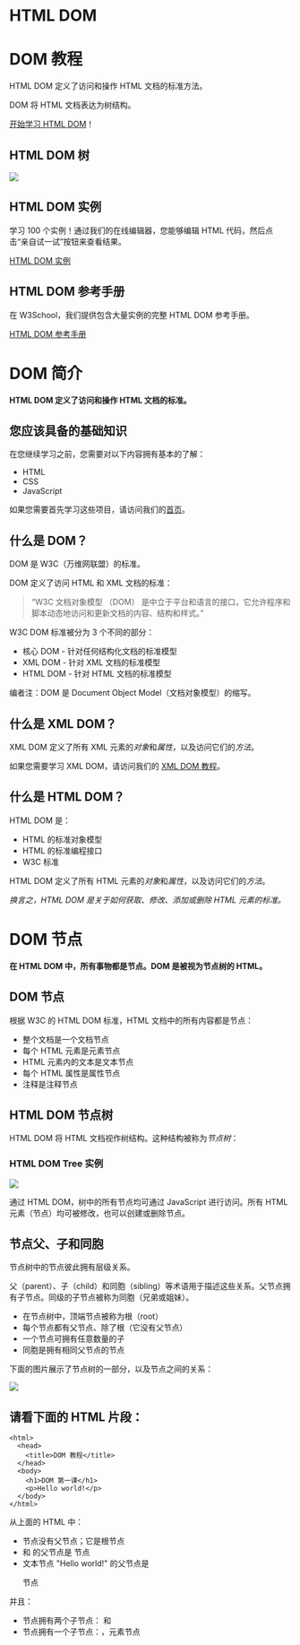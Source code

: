 
# HTML DOM

# DOM 教程

HTML DOM 定义了访问和操作 HTML 文档的标准方法。

DOM 将 HTML 文档表达为树结构。

[开始学习 HTML DOM](http://www.w3school.com.cn/htmldom/dom_intro.asp)！

## HTML DOM 树

![](http://www.w3school.com.cn/i/ct_htmltree.gif)

## HTML DOM 实例

学习 100 个实例！通过我们的在线编辑器，您能够编辑 HTML 代码，然后点击“亲自试一试”按钮来查看结果。

[HTML DOM 实例](http://www.w3school.com.cn/example/hdom_examples.asp)

## HTML DOM 参考手册

在 W3School，我们提供包含大量实例的完整 HTML DOM 参考手册。

[HTML DOM 参考手册](http://www.w3school.com.cn/jsref/index.asp)



# DOM 简介

**HTML DOM 定义了访问和操作 HTML 文档的标准。**

## 您应该具备的基础知识

在您继续学习之前，您需要对以下内容拥有基本的了解：

- HTML
- CSS
- JavaScript

如果您需要首先学习这些项目，请访问我们的[首页](http://www.w3school.com.cn/index.html)。

## 什么是 DOM？

DOM 是 W3C（万维网联盟）的标准。

DOM 定义了访问 HTML 和 XML 文档的标准：

> “W3C 文档对象模型 （DOM） 是中立于平台和语言的接口，它允许程序和脚本动态地访问和更新文档的内容、结构和样式。”

W3C DOM 标准被分为 3 个不同的部分：

- 核心 DOM - 针对任何结构化文档的标准模型
- XML DOM - 针对 XML 文档的标准模型
- HTML DOM - 针对 HTML 文档的标准模型

编者注：DOM 是 Document Object Model（文档对象模型）的缩写。

## 什么是 XML DOM？

XML DOM 定义了所有 XML 元素的*对象*和*属性*，以及访问它们的*方法*。

如果您需要学习 XML DOM，请访问我们的 [XML DOM 教程](http://www.w3school.com.cn/xmldom/index.asp)。

## 什么是 HTML DOM？

HTML DOM 是：

- HTML 的标准对象模型
- HTML 的标准编程接口
- W3C 标准

HTML DOM 定义了所有 HTML 元素的*对象*和*属性*，以及访问它们的*方法*。

*换言之，HTML DOM 是关于如何获取、修改、添加或删除 HTML 元素的标准。*



# DOM 节点

**在 HTML DOM 中，所有事物都是节点。DOM 是被视为节点树的 HTML。**

## DOM 节点

根据 W3C 的 HTML DOM 标准，HTML 文档中的所有内容都是节点：

- 整个文档是一个文档节点
- 每个 HTML 元素是元素节点
- HTML 元素内的文本是文本节点
- 每个 HTML 属性是属性节点
- 注释是注释节点

## HTML DOM 节点树

HTML DOM 将 HTML 文档视作树结构。这种结构被称为*节点树*：

### HTML DOM Tree 实例

![](http://www.w3school.com.cn/i/ct_htmltree.gif)

通过 HTML DOM，树中的所有节点均可通过 JavaScript 进行访问。所有 HTML 元素（节点）均可被修改，也可以创建或删除节点。

## 节点父、子和同胞

节点树中的节点彼此拥有层级关系。

父（parent）、子（child）和同胞（sibling）等术语用于描述这些关系。父节点拥有子节点。同级的子节点被称为同胞（兄弟或姐妹）。

- 在节点树中，顶端节点被称为根（root）
- 每个节点都有父节点、除了根（它没有父节点）
- 一个节点可拥有任意数量的子
- 同胞是拥有相同父节点的节点

下面的图片展示了节点树的一部分，以及节点之间的关系：

![](http://www.w3school.com.cn/i/dom_navigate.gif)

## 请看下面的 HTML 片段：

```
<html>
  <head>
    <title>DOM 教程</title>
  </head>
  <body>
    <h1>DOM 第一课</h1>
    <p>Hello world!</p>
  </body>
</html>
```

从上面的 HTML 中：

- <html> 节点没有父节点；它是根节点
- <head> 和 <body> 的父节点是 <html> 节点
- 文本节点 "Hello world!" 的父节点是 <p> 节点

并且：

- <html> 节点拥有两个子节点：<head> 和 <body>
- <head> 节点拥有一个子节点：<title> 节点
- <title> 节点也拥有一个子节点：文本节点 "DOM 教程"
- <h1> 和 <p> 节点是同胞节点，同时也是 <body> 的子节点

并且：

- <head> 元素是 <html> 元素的首个子节点
- <body> 元素是 <html> 元素的最后一个子节点
- <h1> 元素是 <body> 元素的首个子节点
- <p> 元素是 <body> 元素的最后一个子节点

## 警告！

DOM 处理中的常见错误是希望元素节点包含文本。

在本例中：*<title>DOM 教程</title>*，元素节点 <title>，包含值为 "DOM 教程" 的*文本节点*。

可通过节点的 *innerHTML* 属性来访问文本节点的值。

您将在稍后的章节中学习更多有关 innerHTML 属性的知识。

# DOM 方法

方法是我们可以在节点（HTML 元素）上执行的动作。

## 编程接口

可通过 JavaScript （以及其他编程语言）对 HTML DOM 进行访问。

所有 HTML 元素被定义为对象，而编程接口则是对象方法和对象属性。

方法是您能够执行的动作（比如添加或修改元素）。

属性是您能够获取或设置的值（比如节点的名称或内容）。

## getElementById() 方法

getElementById() 方法返回带有指定 ID 的元素：

**例子**

```
<p id="intro">Hello World!</p>
<p>本例演示 <b>getElementById</b> 方法！</p>

<script>
    x=document.getElementById("intro");
    document.write("来自 intro 段落的文本：" + x.innerHTML);
</script>
```

[亲自试一试](http://www.w3school.com.cn/tiy/t.asp?f=dom_getelementbyid)

## HTML DOM 对象 - 方法和属性

**一些常用的 HTML DOM 方法：**

- getElementById(id) - 获取带有指定 id 的节点（元素）
- appendChild(node) - 插入新的子节点（元素）
- removeChild(node) - 删除子节点（元素）

**一些常用的 HTML DOM 属性：**

- innerHTML - 节点（元素）的文本值
- parentNode - 节点（元素）的父节点
- childNodes - 节点（元素）的子节点
- attributes - 节点（元素）的属性节点

您将在本教程的下一章中学到更多有关属性的知识。

## 现实生活中的对象

某个人是一个对象。

人的方法可能是 eat(), sleep(), work(), play() 等等。

所有人都有这些方法，但会在不同时间执行它们。

一个人的属性包括姓名、身高、体重、年龄、性别等等。

所有人都有这些属性，但它们的值因人而异。

## 一些 DOM 对象方法

这里提供一些您将在本教程中学到的常用方法：

| 方法                     | 描述                                                         |
| ------------------------ | ------------------------------------------------------------ |
| getElementById()         | 返回带有指定 ID 的元素。                                     |
| getElementsByTagName()   | 返回包含带有指定标签名称的所有元素的节点列表（集合/节点数组）。 |
| getElementsByClassName() | 返回包含带有指定类名的所有元素的节点列表。                   |
| appendChild()            | 把新的子节点添加到指定节点。                                 |
| removeChild()            | 删除子节点。                                                 |
| replaceChild()           | 替换子节点。                                                 |
| insertBefore()           | 在指定的子节点前面插入新的子节点。                           |
| createAttribute()        | 创建属性节点。                                               |
| createElement()          | 创建元素节点。                                               |
| createTextNode()         | 创建文本节点。                                               |
| getAttribute()           | 返回指定的属性值。                                           |
| setAttribute()           | 把指定属性设置或修改为指定的值。                             |

# DOM 属性

属性是节点（HTML 元素）的值，您能够获取或设置。

## 编程接口

可通过 JavaScript （以及其他编程语言）对 HTML DOM 进行访问。

所有 HTML 元素被定义为对象，而编程接口则是对象方法和对象属性。

方法是您能够执行的动作（比如添加或修改元素）。

属性是您能够获取或设置的值（比如节点的名称或内容）。

## innerHTML 属性

获取元素内容的最简单方法是使用 innerHTML 属性。

innerHTML 属性对于获取或替换 HTML 元素的内容很有用。

**实例**

下面的代码获取 id="intro" 的 <p> 元素的 innerHTML：

**实例**

```
<p id="intro">Hello World!</p>
<script>
    var txt=document.getElementById("intro").innerHTML;
    document.write(txt);
</script>
```

[亲自试一试](http://www.w3school.com.cn/tiy/t.asp?f=dom_innerhtml)

在上面的例子中，getElementById 是一个方法，而 innerHTML 是属性。

innerHTML 属性可用于获取或改变任意 HTML 元素，包括 <html> 和 <body>。

## nodeName 属性

nodeName 属性规定节点的名称。

- nodeName 是只读的
- 元素节点的 nodeName 与标签名相同
- 属性节点的 nodeName 与属性名相同
- 文本节点的 nodeName 始终是 #text
- 文档节点的 nodeName 始终是 #document

注释：nodeName 始终包含 HTML 元素的大写字母标签名。

## nodeValue 属性

nodeValue 属性规定节点的值。

- 元素节点的 nodeValue 是 undefined 或 null
- 文本节点的 nodeValue 是文本本身
- 属性节点的 nodeValue 是属性值

## 获取元素的值

下面的例子会取回 <p id="intro"> 标签的文本节点值：

**实例**

```
<p id="intro">Hello World!</p>
<script type="text/javascript">
    x=document.getElementById("intro");
    document.write(x.firstChild.nodeValue);
</script>
```

[亲自试一试](http://www.w3school.com.cn/tiy/t.asp?f=dom_firstchild_nodevalue)

## nodeType 属性

nodeType 属性返回节点的类型。nodeType 是只读的。

比较重要的节点类型有：

| 元素类型 | NodeType |
| -------- | -------- |
| 元素     | 1        |
| 属性     | 2        |
| 文本     | 3        |
| 注释     | 8        |
| 文档     | 9        |



# DOM 访问

访问 HTML DOM - 查找 HTML 元素。

## 访问 HTML 元素（节点）

访问 HTML 元素等同于访问节点

您能够以不同的方式来访问 HTML 元素：

- 通过使用 getElementById() 方法
- 通过使用 getElementsByTagName() 方法
- 通过使用 getElementsByClassName() 方法

## getElementById() 方法

getElementById() 方法返回带有指定 ID 的元素：

**语法**

```
node.getElementById("id");
```

下面的例子获取 id="intro" 的元素：

**实例**

```
<p id="intro">Hello World!</p>
<p>本例演示 <b>getElementById</b> 方法！</p>

<script>
    x = document.getElementById("intro");
    document.write("<p>来自 intro 段落的文本：" + x.innerHTML + "</p>");
</script>
```

[亲自试一试](http://www.w3school.com.cn/tiy/t.asp?f=dom_getelementbyid)

## getElementsByTagName() 方法

getElementsByTagName() 返回带有指定标签名的所有元素。

**语法**

```
node.getElementsByTagName("tagname");
```

下面的例子返回包含文档中所有 <p> 元素的列表：

**实例 1**

```
<p>Hello World!</p>
<p>DOM 很有用！</p>
<p>本例演示 <b>getElementsByTagName</b> 方法。</p>

<script>
    x = document.getElementsByTagName("p");
    document.write("第1段的文本: " + x[0].innerHTML);
    document.write("第2段的文本: " + x[1].innerHTML);
</script>
```

[亲自试一试](http://www.w3school.com.cn/tiy/t.asp?f=dom_getelementsbytagname)

下面的例子返回包含文档中所有 <p> 元素的列表，并且这些 <p> 元素应该是 id="main" 的元素的后代（子、孙等等）：

**实例 2**

```
<p>Hello World!</p>

<div id="main">
    <p>DOM 很有用！</p>
    <p>本例演示 <b>getElementsByTagName</b> 方法。</p>
</div>

<script>
    x = document.getElementById("main").getElementsByTagName("p");
    document.write("div 中的第一段的文本: " + x[0].innerHTML);
    document.write("div 中的第2段的文本: " + x[1].innerHTML);
</script>
```

[亲自试一试](http://www.w3school.com.cn/tiy/t.asp?f=dom_getelementsbytagname2)

## getElementsByClassName() 方法

如果您希望查找带有相同类名的所有 HTML 元素，请使用这个方法：

```
document.getElementsByClassName("intro");
```

上面的例子返回包含 class="intro" 的所有元素的一个列表：

注释：getElementsByClassName() 在 Internet Explorer 5,6,7,8 中无效。

## querySelector() 方法

返回文档中匹配指定 CSS 选择器的一个元素。 

**注意：** querySelector() 方法仅仅返回匹配指定选择器的第一个元素。如果你需要返回所有的元素，请使用 querySelectorAll() 方法替代。

更多 CSS 选择器，请访问我们的 [CSS 选择器教程](http://www.runoob.com/css/css-selectors.html) 和我们的 [CSS 选择器参考手册](http://www.runoob.com/cssref/css-selectors.html)。

------

**浏览器支持**

表格中的数字表示支持该方法的第一个浏览器的版本号。

| 方法            |      |      |      |      |      |
| --------------- | ---- | ---- | ---- | ---- | ---- |
| querySelector() | 4.0  | 8.0  | 3.5  | 3.1  | 10.0 |

# DOM - 修改HTML内容

修改 HTML = 改变元素、属性、样式和事件。

## 修改 HTML 元素

修改 HTML DOM 意味着许多不同的方面：

- 改变 HTML 内容
- 改变 CSS 样式
- 改变 HTML 属性
- 创建新的 HTML 元素
- 删除已有的 HTML 元素
- 改变事件（处理程序）

在接下来的章节，我们会深入学习修改 HTML DOM 的常用方法。

## 创建 HTML 内容

改变元素内容的最简答的方法是使用 innerHTML 属性。

下面的例子改变一个 <p> 元素的 HTML 内容：

**实例**

```
<p id="p1">Hello World!</p>
<script>
    document.getElementById("p1").innerHTML = "New text!";
</script> 
<p>上面的段落被一段脚本改变了。</p>
```

[亲自试一试](http://www.w3school.com.cn/tiy/t.asp?f=dom_changetext)

提示：我们将在下面的章节为您解释例子中的细节。

## 改变 HTML 样式

通过 HTML DOM，您能够访问 HTML 元素的样式对象。

下面的例子改变一个段落的 HTML 样式：

**实例**

```
<p id="p1">Hello world!</p>
<p id="p2">Hello world!</p>

<script>
    document.getElementById("p2").style.color = "blue";
    document.getElementById("p2").style.fontFamily = "Arial";
    document.getElementById("p2").style.fontSize = "50px";
</script>
```

[亲自试一试](http://www.w3school.com.cn/tiy/t.asp?f=dom_changestyle)

## 创建新的 HTML 元素

如需向 HTML DOM 添加新元素，您首先必须创建该元素（元素节点），然后把它追加到已有的元素上。

**实例**

```
<div id="div1">
    <p id="p1">This is a paragraph.</p>
    <p id="p2">This is another paragraph.</p>
</div>
<script>
	//创建元素节点
    var para = document.createElement("p");
    //创建文本节点
    var node = document.createTextNode("This is new.");
    //添加节点
    para.appendChild(node);
    var element = document.getElementById("div1");
    element.appendChild(para);
</script>
```

[亲自试一试](http://www.w3school.com.cn/tiy/t.asp?f=dom_elementcreate)



## 使用事件

HTML DOM 允许您在事件发生时执行代码。

当 HTML 元素”有事情发生“时，浏览器就会生成事件：

- 在元素上点击
- 加载页面
- 改变输入字段

你可以在下一章学习更多有关事件的内容。

下面两个例子在按钮被点击时改变 <body> 元素的背景色：

**实例**

```
<input type="button" onclick="document.body.style.backgroundColor='lavender';"
value="Change background color" />
```

[亲自试一试](http://www.w3school.com.cn/tiy/t.asp?f=dom_changebackground)

在本例中，由函数执行相同的代码：

**实例**

```
<script>
    function ChangeBackground() {
        document.body.style.backgroundColor = "lavender";
    }
</script>

<input type="button" onclick="ChangeBackground()"
       value="Change background color"/>
```

[亲自试一试](http://www.w3school.com.cn/tiy/t.asp?f=dom_changebackground2)

下面的例子在按钮被点击时改变 <p> 元素的文本：

**实例**

```
<p id="p1">Hello world!</p>

<script>
    function ChangeText() {
        document.getElementById("p1").innerHTML = "New text!";
    }
</script>

<input type="button" onclick="ChangeText()" value="改变文本"/>
```

[亲自试一试](http://www.w3school.com.cn/tiy/t.asp?f=dom_changetext2)



# DOM - 元素

添加、删除和替换 HTML 元素。

## 创建新的 HTML 元素 - appendChild()

如需向 HTML DOM 添加新元素，您首先必须创建该元素，然后把它追加到已有的元素上。

**实例**

```
<div id="div1">
    <p id="p1">This is a paragraph.</p>
    <p id="p2">This is another paragraph.</p>
</div>

<script>
    var para = document.createElement("p");
    var node = document.createTextNode("This is new.");
    para.appendChild(node);

    var element = document.getElementById("div1");
    element.appendChild(para);
</script>
```

[亲自试一试](http://www.w3school.com.cn/tiy/t.asp?f=dom_elementcreate)

**例子解释**

这段代码创建了一个新的 <p> 元素：

```
var para=document.createElement("p");
```

如需向 <p> 元素添加文本，您首先必须创建文本节点。这段代码创建文本节点：

```
var node=document.createTextNode("This is a new paragraph.");
```

然后您必须向 <p> 元素追加文本节点：

```
para.appendChild(node);
```

最后，您必须向已有元素追加这个新元素。

这段代码查找到一个已有的元素：

```
var element=document.getElementById("div1");
```

这段代码向这个已存在的元素追加新元素：

```
element.appendChild(para);
```

## 创建新的 HTML 元素 - insertBefore()

上一个例子中的 appendChild() 方法，将新元素作为父元素的最后一个子元素进行添加。

如果不希望如此，您可以使用 insertBefore() 方法：插入到指定的位置

**实例**

```
<div id="div1">
    <p id="p1">This is a paragraph.</p>
    <p id="p2">This is another paragraph.</p>
</div>

<script>
	//创建元素
    var para = document.createElement("p");
    //创建文本节点
    var node = document.createTextNode("This is new.");
    //给指定元素追加文本节点
    para.appendChild(node);
    var element = document.getElementById("div1");
    var child = document.getElementById("p2");
    //插入到指定元素前面
    element.insertBefore(para, child);
</script>
```

[亲自试一试](http://www.w3school.com.cn/tiy/t.asp?f=dom_elementcreate2)

## 删除已有的 HTML 元素

如需删除 HTML 元素，您必须清楚该元素的父元素：

**实例**

```
<div id="div1">
    <p id="p1">This is a paragraph.</p>
    <p id="p2">This is another paragraph.</p>
</div>
<script>
    var parent = document.getElementById("div1");
    var child = document.getElementById("p1");
    parent.removeChild(child);
</script>
```

[亲自试一试](http://www.w3school.com.cn/tiy/t.asp?f=dom_elementremove)

**例子解释**

这个 HTML 文档包含一个带有两个子节点（两个 <p> 元素）的 <div> 元素：

```
<div id="div1">
<p id="p1">This is a paragraph.</p>
<p id="p2">This is another paragraph.</p>
</div>
```

查找 id="div1" 的元素：

```
var parent=document.getElementById("div1");
```

查找 id="p1" 的 <p> 元素：

```
var child=document.getElementById("p1");
```

从父元素中删除子元素：

```
parent.removeChild(child);
```

提示：能否在不引用父元素的情况下删除某个元素？

很抱歉。DOM 需要了解您需要删除的元素，以及它的父元素。

这里提供一个常用的解决方法：找到您需要删除的子元素，然后使用 parentNode 属性来查找其父元素：

```
var child=document.getElementById("p1");
//获取父元素
child.parentNode.removeChild(child);
```

## 替换 HTML 元素

如需替换 HTML DOM 中的元素，请使用 replaceChild() 方法：

**实例**

```
<div id="div1">
    <p id="p1">This is a paragraph.</p>
    <p id="p2">This is another paragraph.</p>
</div>
<script>
    var para = document.createElement("p");
    var node = document.createTextNode("This is new.");
    para.appendChild(node);

    var parent = document.getElementById("div1");
    var child = document.getElementById("p1");
    //替换 HTML 元素
    parent.replaceChild(para, child);
</script>
```

[亲自试一试](http://www.w3school.com.cn/tiy/t.asp?f=dom_elementreplace)



# DOM - 事件

HTML DOM 允许 JavaScript 对 HTML 事件作出反应。。

## 对事件作出反应

当事件发生时，可以执行 JavaScript，比如当用户点击一个 HTML 元素时。

如需在用户点击某个元素时执行代码，请把 JavaScript 代码添加到 HTML 事件属性中：

```
onclick=JavaScript
```

HTML 事件的例子：

- 当用户点击鼠标时
- 当网页已加载时
- 当图片已加载时
- 当鼠标移动到元素上时
- 当输入字段被改变时
- 当 HTML 表单被提交时
- 当用户触发按键时

在本例中，当用户点击时，会改变 <h1> 元素的内容：

**实例**

```
<h1 onclick="this.innerHTML='hello!'">请点击这段文本!</h1>
```

[亲自试一试](http://www.w3school.com.cn/tiy/t.asp?f=dom_event_onclick)

在本例中，会从事件处理程序中调用函数：

**实例**

```
<script>
    function changetext(id) {
        id.innerHTML = "hello!";
    }
</script>
<h1 onclick="changetext(this)">请点击这段文本!</h1>

```

[亲自试一试](http://www.w3school.com.cn/tiy/t.asp?f=dom_event_onclick2)

## HTML 事件属性

如需向 HTML 元素分配事件，您可以使用事件属性。

**实例**

向 button 元素分配一个 onclick 事件：

```
<p>点击按钮来执行 <b>displayDate()</b> 函数。</p>
<button onclick="displayDate()">试一试</button>
<script>
    function displayDate() {
        document.getElementById("demo").innerHTML = Date();
    }
</script>
<p id="demo"></p>
```

[亲自试一试](http://www.w3school.com.cn/tiy/t.asp?f=dom_event)

在上面的例子中，当点击按钮时，会执行名为 displayDate 的函数。

## 使用 HTML DOM 来分配事件

HTML DOM 允许您使用 JavaScript 向 HTML 元素分配事件：

**实例**

为 button 元素分配 onclick 事件：

```
<p>点击按钮来执行 <b>displayDate()</b> 函数。</p>
<button id="myBtn">试一试</button>
<script>
    document.getElementById("myBtn").onclick = function () {
        displayDate()
    };
    function displayDate() {
        document.getElementById("demo").innerHTML = Date();
    }
</script>
<p id="demo"></p>
<script>
	//再次点击刷新时间
    document.getElementById("myBtn").onclick = function () {
        displayDate()
    };
</script>
```

[亲自试一试](http://www.w3school.com.cn/tiy/t.asp?f=dom_event2)

在上面的例子中，名为 displayDate 的函数被分配给了 id=myButn" 的 HTML 元素。

当按钮被点击时，将执行函数。

## onload 和 onunload 事件

当用户进入或离开页面时，会触发 onload 和 onunload 事件。

onload 事件可用于检查访客的浏览器类型和版本，以便基于这些信息来加载不同版本的网页。

onload 和 onunload 事件可用于处理 cookies。

**实例**

```
<body onload="checkCookies()">
<script>
    function checkCookies() {
        if (navigator.cookieEnabled == true) {
            alert("Cookies are enabled")
        }
        else {
            alert("Cookies are not enabled")
        }
    }
</script>
<p>弹出的提示框会告诉你浏览器是否已启用 cookie。</p>
</body>
```

[亲自试一试](http://www.w3school.com.cn/tiy/t.asp?f=dom_event_onload)

## onchange 事件

onchange 事件常用于输入字段的验证。

下面的例子展示了如何使用 onchange。当用户改变输入字段的内容时，将调用 upperCase() 函数。

**实例**

```
<script>
    function myFunction() {
        var x = document.getElementById("fname");
        x.value = x.value.toUpperCase();
    }
</script>
</head>
<body>
请输入你的英文名：<input type="text" id="fname" onchange="myFunction()">
<p>当你离开输入框时，被触发的函数会把你输入的文本转换为大写字母。</p>
```

[亲自试一试](http://www.w3school.com.cn/tiy/t.asp?f=dom_event_onchange)

## onmouseover 和 onmouseout 事件

onmouseover 和 onmouseout 事件可用于在鼠标指针移动到或离开元素时触发函数。

**实例**

一个简单的 onmouseover-onmouseout 例子：

```
<div onmouseover="mOver(this)" onmouseout="mOut(this)">
	Mouse Over Me
</div>
<script>
    function mOver(obj) {
        obj.innerHTML = "谢谢你"
    }
    function mOut(obj) {
        obj.innerHTML = "把鼠标指针移动到上面"
    }
</script>
```

[亲自试一试](http://www.w3school.com.cn/tiy/t.asp?f=dom_event_onmouseover)

## onmousedown、onmouseup 以及 onclick 事件

onmousedown、onmouseup 以及 onclick 事件是鼠标点击的全部过程。首先当某个鼠标按钮被点击时，触发 onmousedown 事件，然后，当鼠标按钮被松开时，会触发 onmouseup 事件，最后，当鼠标点击完成时，触发 onclick 事件。

**实例**

一个简单的 onmousedown-onmouseup 实例：

```
<div
        onmousedown="mDown(this)"
        onmouseup="mUp(this)"
        onclick="mEnd(this)"
        style="background-color:orange;width:200px;height:50px;padding-top:25px;text-align:center;">
    点击这里
</div>
<script>
    function mDown(obj) {
        obj.style.backgroundColor = "blue";
        obj.innerHTML = "点击鼠标改变颜色"
    }
    function mUp(obj) {
        obj.style.backgroundColor = "red";
        obj.innerHTML = "松开鼠标改变颜色"
    }
    function mEnd(obj){
        obj.style.backgroundColor = "greenyellow";
        obj.innerHTML = "事件结束改变颜色"
    }
</script>
```

[亲自试一试](http://www.w3school.com.cn/tiy/t.asp?f=dom_event_onmousedown)

## HTML DOM 事件对象参考手册

如需每个事件的完整描述和例子，请访问我们的 [HTML DOM 参考手册](http://www.w3school.com.cn/jsref/index.asp)。



# DOM - 导航

通过 HTML DOM，您能够使用节点关系在节点树中导航。

## HTML DOM 节点列表

getElementsByTagName() 方法返回*节点列表*。节点列表是一个节点数组。

下面的代码选取文档中的所有 <p> 节点：

**实例**

```
var x=document.getElementsByTagName("p");
```

可以通过下标号访问这些节点。如需访问第二个 <p>，您可以这么写：

```
<p>Hello World!</p>
<p>DOM 很有用！</p>
<script>
    x = document.getElementsByTagName("p");
    document.write("第二段的 innerHTML 是: " + x[1].innerHTML);
</script>
```

[亲自试一试](http://www.w3school.com.cn/tiy/t.asp?f=dom_nodelist)

注释：下标号从 0 开始。

## HTML DOM 节点列表长度

length 属性定义节点列表中节点的数量。

您可以使用 length 属性来循环节点列表：

**实例**

```
<p>Hello World!</p>
<p>DOM 很有用！</p>
<p>本例演示 <b>length</b> 属性。</p>
<script>
    x = document.getElementsByTagName("p");
    for (i = 0; i < x.length; i++) {
        document.write(x[i].innerHTML);
        document.write("<br>");
    }
</script>
```

[亲自试一试](http://www.w3school.com.cn/tiy/t.asp?f=dom_nodelist_length)

**例子解释：**

- 获取所有 <p> 元素节点
- 输出每个 <p> 元素的文本节点的值

## 导航节点关系

您能够使用三个节点属性：parentNode、firstChild 以及 lastChild ，在文档结构中进行导航。

请看下面的 HTML 片段：

```
<html>
    <body>
        <p>Hello World!</p>
        <div>
          <p>DOM 很有用!</p>
          <p>本例演示节点关系。</p>
        </div>
    </body>
</html>
```

- 首个 <p> 元素是 <body> 元素的首个子元素（firstChild）
- <div> 元素是 <body> 元素的最后一个子元素（lastChild）
- <body> 元素是首个 <p> 元素和 <div> 元素的父节点（parentNode）

firstChild 属性可用于访问元素的文本：

### 实例

```
<html>
    <body>
    <p id="intro">Hello World!</p>
    <script>
        x = document.getElementById("intro");
        document.write(x.firstChild.nodeValue);
    </script>
    </body>
</html>
```

[亲自试一试](http://www.w3school.com.cn/tiy/t.asp?f=dom_firstchild)

## DOM 根节点

这里有两个特殊的属性，可以访问全部文档：

- document.documentElement - 全部文档
- document.body - 文档的主体

**实例 document.body - 文档的主体**

```
<p>Hello World!</p>
<div>
    <p>DOM 很有用!</p>
    <p>本例演示 <b>document.body</b> 属性。</p>
</div>

<script>
    alert(document.body.innerHTML);
</script>
```

[亲自试一试](http://www.w3school.com.cn/tiy/t.asp?f=dom_root)

**实例document.documentElement - 全部文档**

全部文档节点,不包含HTML根节点

```
<p>Hello World!</p>
<div>
    <p>DOM 很有用!</p>
    <p>本例演示 <b>document.body</b> 属性。</p>
</div>

<script>
    alert(document.documentElement .innerHTML);
</script>
```



## childNodes 和 nodeValue

除了 innerHTML 属性，您也可以使用 childNodes 和 nodeValue 属性来获取元素的内容。

下面的代码获取 id="intro" 的 <p> 元素的值：

### 实例

```
<p id="intro">Hello World!</p>

<script>
    var txt = document.getElementById("intro").childNodes[0].nodeValue;
    document.write(txt);
</script>

```

[亲自试一试](http://www.w3school.com.cn/tiy/t.asp?f=dom_childnodes_nodevalue)

在上面的例子中，getElementById 是一个方法，而 childNodes 和 nodeValue 是属性。

在本教程中，我们将使用 innerHTML 属性。不过，学习上面的方法有助于对 DOM 树结构和导航的理解。

# DOM Style 对象

## Style 对象

Style 对象代表一个单独的样式声明。可从应用样式的文档或元素访问 Style 对象。

### 使用 Style 对象属性的语法：

```
document.getElementById("id").style.property="值"
```

## Style 对象的属性：

- [背景](http://www.w3school.com.cn/jsref/dom_obj_style.asp#background)
- [边框和边距](http://www.w3school.com.cn/jsref/dom_obj_style.asp#border)
- [布局](http://www.w3school.com.cn/jsref/dom_obj_style.asp#layout)
- [列表](http://www.w3school.com.cn/jsref/dom_obj_style.asp#list)
- [杂项](http://www.w3school.com.cn/jsref/dom_obj_style.asp#misc)
- [定位](http://www.w3school.com.cn/jsref/dom_obj_style.asp#positioning)
- [打印](http://www.w3school.com.cn/jsref/dom_obj_style.asp#printing)
- [滚动条](http://www.w3school.com.cn/jsref/dom_obj_style.asp#scrollbar)
- [表格](http://www.w3school.com.cn/jsref/dom_obj_style.asp#table)
- [文本](http://www.w3school.com.cn/jsref/dom_obj_style.asp#text)
- [规范](http://www.w3school.com.cn/jsref/dom_obj_style.asp#std)

### Background 属性

| 属性                                                         | 描述                              |
| ------------------------------------------------------------ | --------------------------------- |
| [background](http://www.w3school.com.cn/jsref/prop_style_background.asp) | 在一行中设置所有的背景属性        |
| [backgroundAttachment](http://www.w3school.com.cn/jsref/prop_style_backgroundattachment.asp) | 设置背景图像是否固定或随页面滚动  |
| [backgroundColor](http://www.w3school.com.cn/jsref/prop_style_backgroundcolor.asp) | 设置元素的背景颜色                |
| [backgroundImage](http://www.w3school.com.cn/jsref/prop_style_backgroundimage.asp) | 设置元素的背景图像                |
| [backgroundPosition](http://www.w3school.com.cn/jsref/prop_style_backgroundposition.asp) | 设置背景图像的起始位置            |
| [backgroundPositionX](http://www.w3school.com.cn/jsref/prop_style_backgroundpositionx.asp) | 设置backgroundPosition属性的X坐标 |
| [backgroundPositionY](http://www.w3school.com.cn/jsref/prop_style_backgroundpositiony.asp) | 设置backgroundPosition属性的Y坐标 |
| [backgroundRepeat](http://www.w3school.com.cn/jsref/prop_style_backgroundrepeat.asp) | 设置是否及如何重复背景图像        |

### Border 和 Margin 属性

| 属性                                                         | 描述                                    |
| ------------------------------------------------------------ | --------------------------------------- |
| [border](http://www.w3school.com.cn/jsref/prop_style_border.asp) | 在一行设置四个边框的所有属性            |
| [borderBottom](http://www.w3school.com.cn/jsref/prop_style_borderbottom.asp) | 在一行设置底边框的所有属性              |
| [borderBottomColor](http://www.w3school.com.cn/jsref/prop_style_borderbottomcolor.asp) | 设置底边框的颜色                        |
| [borderBottomStyle](http://www.w3school.com.cn/jsref/prop_style_borderbottomstyle.asp) | 设置底边框的样式                        |
| [borderBottomWidth](http://www.w3school.com.cn/jsref/prop_style_borderbottomwidth.asp) | 设置底边框的宽度                        |
| [borderColor](http://www.w3school.com.cn/jsref/prop_style_bordercolor.asp) | 设置所有四个边框的颜色 (可设置四种颜色) |
| [borderLeft](http://www.w3school.com.cn/jsref/prop_style_borderleft.asp) | 在一行设置左边框的所有属性              |
| [borderLeftColor](http://www.w3school.com.cn/jsref/prop_style_borderleftcolor.asp) | 设置左边框的颜色                        |
| [borderLeftStyle](http://www.w3school.com.cn/jsref/prop_style_borderleftstyle.asp) | 设置左边框的样式                        |
| [borderLeftWidth](http://www.w3school.com.cn/jsref/prop_style_borderleftwidth.asp) | 设置左边框的宽度                        |
| [borderRight](http://www.w3school.com.cn/jsref/prop_style_borderright.asp) | 在一行设置右边框的所有属性              |
| [borderRightColor](http://www.w3school.com.cn/jsref/prop_style_borderrightcolor.asp) | 设置右边框的颜色                        |
| [borderRightStyle](http://www.w3school.com.cn/jsref/prop_style_borderrightstyle.asp) | 设置右边框的样式                        |
| [borderRightWidth](http://www.w3school.com.cn/jsref/prop_style_borderrightwidth.asp) | 设置右边框的宽度                        |
| [borderStyle](http://www.w3school.com.cn/jsref/prop_style_borderstyle.asp) | 设置所有四个边框的样式 (可设置四种样式) |
| [borderTop](http://www.w3school.com.cn/jsref/prop_style_bordertop.asp) | 在一行设置顶边框的所有属性              |
| [borderTopColor](http://www.w3school.com.cn/jsref/prop_style_bordertopcolor.asp) | 设置顶边框的颜色                        |
| [borderTopStyle](http://www.w3school.com.cn/jsref/prop_style_bordertopstyle.asp) | 设置顶边框的样式                        |
| [borderTopWidth](http://www.w3school.com.cn/jsref/prop_style_bordertopwidth.asp) | 设置顶边框的宽度                        |
| [borderWidth](http://www.w3school.com.cn/jsref/prop_style_borderwidth.asp) | 设置所有四条边框的宽度 (可设置四种宽度) |
| [margin](http://www.w3school.com.cn/jsref/prop_style_margin.asp) | 设置元素的边距 (可设置四个值)           |
| [marginBottom](http://www.w3school.com.cn/jsref/prop_style_marginbottom.asp) | 设置元素的底边距                        |
| [marginLeft](http://www.w3school.com.cn/jsref/prop_style_marginleft.asp) | 设置元素的左边距                        |
| [marginRight](http://www.w3school.com.cn/jsref/prop_style_marginright.asp) | 设置元素的右边据                        |
| [marginTop](http://www.w3school.com.cn/jsref/prop_style_margintop.asp) | 设置元素的顶边距                        |
| [outline](http://www.w3school.com.cn/jsref/prop_style_outline.asp) | 在一行设置所有的outline属性             |
| [outlineColor](http://www.w3school.com.cn/jsref/prop_style_outlinecolor.asp) | 设置围绕元素的轮廓颜色                  |
| [outlineStyle](http://www.w3school.com.cn/jsref/prop_style_outlinestyle.asp) | 设置围绕元素的轮廓样式                  |
| [outlineWidth](http://www.w3school.com.cn/jsref/prop_style_outlinewidth.asp) | 设置围绕元素的轮廓宽度                  |
| [padding](http://www.w3school.com.cn/jsref/prop_style_padding.asp) | 设置元素的填充 (可设置四个值)           |
| [paddingBottom](http://www.w3school.com.cn/jsref/prop_style_paddingbottom.asp) | 设置元素的下填充                        |
| [paddingLeft](http://www.w3school.com.cn/jsref/prop_style_paddingleft.asp) | 设置元素的左填充                        |
| [paddingRight](http://www.w3school.com.cn/jsref/prop_style_paddingright.asp) | 设置元素的右填充                        |
| [paddingTop](http://www.w3school.com.cn/jsref/prop_style_paddingtop.asp) | 设置元素的顶填充                        |

### Layout 属性

| 属性                                                         | 描述                                                         |
| ------------------------------------------------------------ | ------------------------------------------------------------ |
| [clear](http://www.w3school.com.cn/jsref/prop_style_clear.asp) | 设置在元素的哪边不允许其他的浮动元素                         |
| [clip](http://www.w3school.com.cn/jsref/prop_style_clip.asp) | 设置元素的形状                                               |
| [content](http://www.w3school.com.cn/jsref/prop_style_content.asp) | 设置元信息                                                   |
| counterIncrement                                             | 设置其后是正数的计数器名称的列表。其中整数指示每当元素出现时计数器的增量。默认是1。 |
| counterReset                                                 | 设置其后是正数的计数器名称的列表。其中整数指示每当元素出现时计数器被设置的值。默认是0。 |
| [cssFloat](http://www.w3school.com.cn/jsref/prop_style_cssfloat.asp) | 设置图像或文本将出现（浮动）在另一元素中的何处。             |
| [cursor](http://www.w3school.com.cn/jsref/prop_style_cursor.asp) | 设置显示的指针类型                                           |
| [direction](http://www.w3school.com.cn/jsref/prop_style_direction.asp) | 设置元素的文本方向                                           |
| [display](http://www.w3school.com.cn/jsref/prop_style_display.asp) | 设置元素如何被显示                                           |
| [height](http://www.w3school.com.cn/jsref/prop_style_height.asp) | 设置元素的高度                                               |
| markerOffset                                                 | 设置marker box的principal box距离其最近的边框边缘的距离      |
| marks                                                        | 设置是否cross marks或crop marks应仅仅被呈现于page box边缘之外 |
| [maxHeight](http://www.w3school.com.cn/jsref/prop_style_maxheight.asp) | 设置元素的最大高度                                           |
| [maxWidth](http://www.w3school.com.cn/jsref/prop_style_maxwidth.asp) | 设置元素的最大宽度                                           |
| [minHeight](http://www.w3school.com.cn/jsref/prop_style_minheight.asp) | 设置元素的最小高度                                           |
| [minWidth](http://www.w3school.com.cn/jsref/prop_style_minwidth.asp) | 设置元素的最小宽度                                           |
| [overflow](http://www.w3school.com.cn/jsref/prop_style_overflow.asp) | 规定如何处理不适合元素盒的内容                               |
| [verticalAlign](http://www.w3school.com.cn/jsref/prop_style_verticalalign.asp) | 设置对元素中的内容进行垂直排列                               |
| [visibility](http://www.w3school.com.cn/jsref/prop_style_visibility.asp) | 设置元素是否可见                                             |
| [width](http://www.w3school.com.cn/jsref/prop_style_width.asp) | 设置元素的宽度                                               |

### List 属性

| 属性                                                         | 描述                     |
| ------------------------------------------------------------ | ------------------------ |
| [listStyle](http://www.w3school.com.cn/jsref/prop_style_liststyle.asp) | 在一行设置列表的所有属性 |
| [listStyleImage](http://www.w3school.com.cn/jsref/prop_style_liststyleimage.asp) | 把图像设置为列表项标记   |
| [listStylePosition](http://www.w3school.com.cn/jsref/prop_style_liststyleposition.asp) | 改变列表项标记的位置     |
| [listStyleType](http://www.w3school.com.cn/jsref/prop_style_liststyletype.asp) | 设置列表项标记的类型     |

### Positioning 属性

| 属性                                                         | 描述                                                   |
| ------------------------------------------------------------ | ------------------------------------------------------ |
| [bottom](http://www.w3school.com.cn/jsref/prop_style_bottom.asp) | 设置元素的底边缘距离父元素底边缘的之上或之下的距离     |
| [left](http://www.w3school.com.cn/jsref/prop_style_left.asp) | 置元素的左边缘距离父元素左边缘的左边或右边的距离       |
| [position](http://www.w3school.com.cn/jsref/prop_style_position.asp) | 把元素放置在static, relative, absolute 或 fixed 的位置 |
| [right](http://www.w3school.com.cn/jsref/prop_style_right.asp) | 置元素的右边缘距离父元素右边缘的左边或右边的距离       |
| [top](http://www.w3school.com.cn/jsref/prop_style_top.asp)   | 设置元素的顶边缘距离父元素顶边缘的之上或之下的距离     |
| [zIndex](http://www.w3school.com.cn/jsref/prop_style_zindex.asp) | 设置元素的堆叠次序                                     |

### Printing 属性

| 属性                                                         | 描述                               |
| ------------------------------------------------------------ | ---------------------------------- |
| orphans                                                      | 设置段落留到页面底部的最小行数     |
| page                                                         | 设置显示某元素时使用的页面类型     |
| [pageBreakAfter](http://www.w3school.com.cn/jsref/prop_style_pagebreakafter.asp) | 设置某元素之后的分页行为           |
| [pageBreakBefore](http://www.w3school.com.cn/jsref/prop_style_pagebreakbefore.asp) | 设置某元素之前的分页行为           |
| [pageBreakInside](http://www.w3school.com.cn/jsref/prop_style_pagebreakinside.asp) | 设置某元素内部的分页行为           |
| size                                                         | 设置页面的方向和尺寸               |
| widows                                                       | 设置段落必须留到页面顶部的最小行数 |

### Scrollbar 属性 (IE-only)

| 属性                                                         | 描述                                               |
| ------------------------------------------------------------ | -------------------------------------------------- |
| [scrollbar3dLightColor](http://www.w3school.com.cn/jsref/prop_style_scrollbar3dlightcolor.asp) | 设置箭头和滚动条左侧和顶边的颜色                   |
| [scrollbarArrowColor](http://www.w3school.com.cn/jsref/prop_style_scrollbararrowcolor.asp) | 设置滚动条上的箭头颜色                             |
| [scrollbarBaseColor](http://www.w3school.com.cn/jsref/prop_style_scrollbarbasecolor.asp) | 设置滚动条的底色                                   |
| [scrollbarDarkShadowColor](http://www.w3school.com.cn/jsref/prop_style_scrollbardarkshadowcolor.asp) | 设置箭头和滚动条右侧和底边的颜色                   |
| [scrollbarFaceColor](http://www.w3school.com.cn/jsref/prop_style_scrollbarfacecolor.asp) | 设置滚动条的表色                                   |
| [scrollbarHighlightColor](http://www.w3school.com.cn/jsref/prop_style_scrollbarhighlightcolor.asp) | 设置箭头和滚动条左侧和顶边的颜色，以及滚动条的背景 |
| [scrollbarShadowColor](http://www.w3school.com.cn/jsref/prop_style_scrollbarshadowcolor.asp) | 设置箭头和滚动条右侧和底边的颜色                   |
| [scrollbarTrackColor](http://www.w3school.com.cn/jsref/prop_style_scrollbartrackcolor.asp) | 设置滚动条的背景色                                 |

### Table 属性

| 属性                                                         | 描述                                                         |
| ------------------------------------------------------------ | ------------------------------------------------------------ |
| [borderCollapse](http://www.w3school.com.cn/jsref/prop_style_bordercollapse.asp) | 设置表格边框是否合并为单边框，或者像在标准的HTML中那样分离。 |
| [borderSpacing](http://www.w3school.com.cn/jsref/prop_style_borderspacing.asp) | 设置分隔单元格边框的距离                                     |
| [captionSide](http://www.w3school.com.cn/jsref/prop_style_captionside.asp) | 设置表格标题的位置                                           |
| [emptyCells](http://www.w3school.com.cn/jsref/prop_style_emptycells.asp) | 设置是否显示表格中的空单元格                                 |
| [tableLayout](http://www.w3school.com.cn/jsref/prop_style_tablelayout.asp) | 设置用来显示表格单元格、行以及列的算法                       |

### Text 属性

| 属性                                                         | 描述                             |
| ------------------------------------------------------------ | -------------------------------- |
| [color](http://www.w3school.com.cn/jsref/prop_style_color.asp) | 设置文本的颜色                   |
| [font](http://www.w3school.com.cn/jsref/prop_style_font.asp) | 在一行设置所有的字体属性         |
| [fontFamily](http://www.w3school.com.cn/jsref/prop_style_fontfamily.asp) | 设置元素的字体系列。             |
| [fontSize](http://www.w3school.com.cn/jsref/prop_style_fontsize.asp) | 设置元素的字体大小。             |
| [fontSizeAdjust](http://www.w3school.com.cn/jsref/prop_style_fontsizeadjust.asp) | 设置/调整文本的尺寸              |
| [fontStretch](http://www.w3school.com.cn/jsref/prop_style_fontstretch.asp) | 设置如何紧缩或伸展字体           |
| [fontStyle](http://www.w3school.com.cn/jsref/prop_style_fontstyle.asp) | 设置元素的字体样式               |
| [fontVariant](http://www.w3school.com.cn/jsref/prop_style_fontvariant.asp) | 用小型大写字母字体来显示文本     |
| [fontWeight](http://www.w3school.com.cn/jsref/prop_style_fontweight.asp) | 设置字体的粗细                   |
| [letterSpacing](http://www.w3school.com.cn/jsref/prop_style_letterspacing.asp) | 设置字符间距                     |
| [lineHeight](http://www.w3school.com.cn/jsref/prop_style_lineheight.asp) | 设置行间距                       |
| [quotes](http://www.w3school.com.cn/jsref/prop_style_quotes.asp) | 设置在文本中使用哪种引号         |
| [textAlign](http://www.w3school.com.cn/jsref/prop_style_textalign.asp) | 排列文本                         |
| [textDecoration](http://www.w3school.com.cn/jsref/prop_style_textdecoration.asp) | 设置文本的修饰                   |
| [textIndent](http://www.w3school.com.cn/jsref/prop_style_textindent.asp) | 缩紧首行的文本                   |
| textShadow                                                   | 设置文本的阴影效果               |
| [textTransform](http://www.w3school.com.cn/jsref/prop_style_texttransform.asp) | 对文本设置大写效果               |
| unicodeBidi                                                  |                                  |
| [whiteSpace](http://www.w3school.com.cn/jsref/prop_style_whitespace.asp) | 设置如何设置文本中的折行和空白符 |
| [wordSpacing](http://www.w3school.com.cn/jsref/prop_style_wordspacing.asp) | 设置文本中的词间距               |

### 标准属性

| 属性                                                     | 描述                         |
| -------------------------------------------------------- | ---------------------------- |
| [dir](http://www.w3school.com.cn/jsref/prop_dir.asp)     | 设置或返回文本的方向         |
| [lang](http://www.w3school.com.cn/jsref/prop_lang.asp)   | 设置或返回元素的语言代码     |
| [title](http://www.w3school.com.cn/jsref/prop_title.asp) | 设置或返回元素的咨询性的标题 |

### cssText 属性

它是一组样式属性及其值的文本表示。这个文本格式化为一个 CSS 样式表，去掉了包围属性和值的元素选择器的花括号。

将这一属性设置为非法的值将会抛出一个代码为 SYNTAX_ERR 的 [DOMException 异常](http://www.w3school.com.cn/xmldom/dom_domexception.asp)。当 CSS2Properties 对象是只读的时候，试图设置这一属性将会抛出一个代码为 NO_MODIFICATION_ALLOWED_ERR 的 [DOMException 异常](http://www.w3school.com.cn/xmldom/dom_domexception.asp)。

## 关于 CSS2Properties 对象

CSS2Properties 对象表示一组 CSS 样式属性及其值。它为 CSS 规范定义的每一个 CSS 属性都定义一个 JavaScript 属性。

一个 HTMLElement 的 style 属性是一个可读可写的 CSS2Properties 对象，就好像 CSSRule 对象的 style 属性一样。不过，Window.getComputedStyle() 的返回值是一个 CSS2Properties 对象，其属性是只读的。

# DOM Event 对象

## 实例

[哪个鼠标按钮被点击？](http://www.w3school.com.cn/tiy/t.asp?f=hdom_event_button)

 

[光标的坐标是？](http://www.w3school.com.cn/tiy/t.asp?f=hdom_event_clientx)

 

[被按的按键的 unicode 是？](http://www.w3school.com.cn/tiy/t.asp?f=hdom_event_keycode)

 

[相对于屏幕，光标的坐标是？](http://www.w3school.com.cn/tiy/t.asp?f=hdom_event_screenxy)

 

[shift 键被按了吗？](http://www.w3school.com.cn/tiy/t.asp?f=hdom_event_shiftkey)

 

[哪个元素被点击了？](http://www.w3school.com.cn/tiy/t.asp?f=hdom_event_srcelement)

 

[哪个事件类型发生了？](http://www.w3school.com.cn/tiy/t.asp?f=hdom_event_type)

## Event 对象

Event 对象代表事件的状态，比如事件在其中发生的元素、键盘按键的状态、鼠标的位置、鼠标按钮的状态。

事件通常与函数结合使用，函数不会在事件发生前被执行！

## 事件句柄　(Event Handlers)

HTML 4.0 的新特性之一是能够使 HTML 事件触发浏览器中的行为，比如当用户点击某个 HTML 元素时启动一段 JavaScript。下面是一个属性列表，可将之插入 HTML 标签以定义事件的行为。

| 属性                                                         | 此事件发生在何时...                  |
| ------------------------------------------------------------ | ------------------------------------ |
| [onabort](http://www.w3school.com.cn/jsref/event_onabort.asp) | 图像的加载被中断。                   |
| [onblur](http://www.w3school.com.cn/jsref/event_onblur.asp)  | 元素失去焦点。                       |
| [onchange](http://www.w3school.com.cn/jsref/event_onchange.asp) | 域的内容被改变。                     |
| [onclick](http://www.w3school.com.cn/jsref/event_onclick.asp) | 当用户点击某个对象时调用的事件句柄。 |
| [ondblclick](http://www.w3school.com.cn/jsref/event_ondblclick.asp) | 当用户双击某个对象时调用的事件句柄。 |
| [onerror](http://www.w3school.com.cn/jsref/event_onerror.asp) | 在加载文档或图像时发生错误。         |
| [onfocus](http://www.w3school.com.cn/jsref/event_onfocus.asp) | 元素获得焦点。                       |
| [onkeydown](http://www.w3school.com.cn/jsref/event_onkeydown.asp) | 某个键盘按键被按下。                 |
| [onkeypress](http://www.w3school.com.cn/jsref/event_onkeypress.asp) | 某个键盘按键被按下并松开。           |
| [onkeyup](http://www.w3school.com.cn/jsref/event_onkeyup.asp) | 某个键盘按键被松开。                 |
| [onload](http://www.w3school.com.cn/jsref/event_onload.asp)  | 一张页面或一幅图像完成加载。         |
| [onmousedown](http://www.w3school.com.cn/jsref/event_onmousedown.asp) | 鼠标按钮被按下。                     |
| [onmousemove](http://www.w3school.com.cn/jsref/event_onmousemove.asp) | 鼠标被移动。                         |
| [onmouseout](http://www.w3school.com.cn/jsref/event_onmouseout.asp) | 鼠标从某元素移开。                   |
| [onmouseover](http://www.w3school.com.cn/jsref/event_onmouseover.asp) | 鼠标移到某元素之上。                 |
| [onmouseup](http://www.w3school.com.cn/jsref/event_onmouseup.asp) | 鼠标按键被松开。                     |
| [onreset](http://www.w3school.com.cn/jsref/event_onreset.asp) | 重置按钮被点击。                     |
| [onresize](http://www.w3school.com.cn/jsref/event_onresize.asp) | 窗口或框架被重新调整大小。           |
| [onselect](http://www.w3school.com.cn/jsref/event_onselect.asp) | 文本被选中。                         |
| [onsubmit](http://www.w3school.com.cn/jsref/event_onsubmit.asp) | 确认按钮被点击。                     |
| [onunload](http://www.w3school.com.cn/jsref/event_onunload.asp) | 用户退出页面。                       |

## 鼠标 / 键盘属性

| 属性                                                         | 描述                                         |
| ------------------------------------------------------------ | -------------------------------------------- |
| [altKey](http://www.w3school.com.cn/jsref/event_altkey.asp)  | 返回当事件被触发时，"ALT" 是否被按下。       |
| [button](http://www.w3school.com.cn/jsref/event_button.asp)  | 返回当事件被触发时，哪个鼠标按钮被点击。     |
| [clientX](http://www.w3school.com.cn/jsref/event_clientx.asp) | 返回当事件被触发时，鼠标指针的水平坐标。     |
| [clientY](http://www.w3school.com.cn/jsref/event_clienty.asp) | 返回当事件被触发时，鼠标指针的垂直坐标。     |
| [ctrlKey](http://www.w3school.com.cn/jsref/event_ctrlkey.asp) | 返回当事件被触发时，"CTRL" 键是否被按下。    |
| [metaKey](http://www.w3school.com.cn/jsref/event_metakey.asp) | 返回当事件被触发时，"meta" 键是否被按下。    |
| [relatedTarget](http://www.w3school.com.cn/jsref/event_relatedtarget.asp) | 返回与事件的目标节点相关的节点。             |
| [screenX](http://www.w3school.com.cn/jsref/event_screenx.asp) | 返回当某个事件被触发时，鼠标指针的水平坐标。 |
| [screenY](http://www.w3school.com.cn/jsref/event_screeny.asp) | 返回当某个事件被触发时，鼠标指针的垂直坐标。 |
| [shiftKey](http://www.w3school.com.cn/jsref/event_shiftkey.asp) | 返回当事件被触发时，"SHIFT" 键是否被按下。   |

## IE 属性

除了上面的鼠标/事件属性，IE 浏览器还支持下面的属性：

| 属性            | 描述                                                         |
| --------------- | ------------------------------------------------------------ |
| cancelBubble    | 如果事件句柄想阻止事件传播到包容对象，必须把该属性设为 true。 |
| fromElement     | 对于 mouseover 和 mouseout 事件，fromElement 引用移出鼠标的元素。 |
| keyCode         | 对于 keypress 事件，该属性声明了被敲击的键生成的 Unicode 字符码。对于 keydown 和 keyup 事件，它指定了被敲击的键的虚拟键盘码。虚拟键盘码可能和使用的键盘的布局相关。 |
| offsetX,offsetY | 发生事件的地点在事件源元素的坐标系统中的 x 坐标和 y 坐标。   |
| returnValue     | 如果设置了该属性，它的值比事件句柄的返回值优先级高。把这个属性设置为 fasle，可以取消发生事件的源元素的默认动作。 |
| srcElement      | 对于生成事件的 Window 对象、Document 对象或 Element 对象的引用。 |
| toElement       | 对于 mouseover 和 mouseout 事件，该属性引用移入鼠标的元素。  |
| x,y             | 事件发生的位置的 x 坐标和 y 坐标，它们相对于用CSS动态定位的最内层包容元素。 |

## 标准 Event 属性

下面列出了 2 级 DOM 事件标准定义的属性。

| 属性                                                         | 描述                                           |
| ------------------------------------------------------------ | ---------------------------------------------- |
| [bubbles](http://www.w3school.com.cn/jsref/event_bubbles.asp) | 返回布尔值，指示事件是否是起泡事件类型。       |
| [cancelable](http://www.w3school.com.cn/jsref/event_cancelable.asp) | 返回布尔值，指示事件是否可拥可取消的默认动作。 |
| [currentTarget](http://www.w3school.com.cn/jsref/event_currenttarget.asp) | 返回其事件监听器触发该事件的元素。             |
| [eventPhase](http://www.w3school.com.cn/jsref/event_eventphase.asp) | 返回事件传播的当前阶段。                       |
| [target](http://www.w3school.com.cn/jsref/event_target.asp)  | 返回触发此事件的元素（事件的目标节点）。       |
| [timeStamp](http://www.w3school.com.cn/jsref/event_timestamp.asp) | 返回事件生成的日期和时间。                     |
| [type](http://www.w3school.com.cn/jsref/event_type.asp)      | 返回当前 Event 对象表示的事件的名称。          |

## 标准 Event 方法

下面列出了 2 级 DOM 事件标准定义的方法。IE 的事件模型不支持这些方法：

| 方法                                                         | 描述                                     |
| ------------------------------------------------------------ | ---------------------------------------- |
| [initEvent()](http://www.w3school.com.cn/jsref/event_initevent.asp) | 初始化新创建的 Event 对象的属性。        |
| [preventDefault()](http://www.w3school.com.cn/jsref/event_preventdefault.asp) | 通知浏览器不要执行与事件关联的默认动作。 |
| [stopPropagation()](http://www.w3school.com.cn/jsref/event_stoppropagation.asp) | 不再派发事件。                           |

# HTML DOM 总结

本教程已经向您讲解了如何使用 HTML DOM 来增强网站的动态交互性。

您已经学会了如何操作 HTML 元素以响应不同的场景。

如需更多有关 HTML DOM 的信息，请访问我们的 [HTML DOM 实例](http://www.w3school.com.cn/example/hdom_examples.asp)和 [HTML DOM 参考手册](http://www.w3school.com.cn/jsref/index.asp)。

## 现在您已经学习了 HTML DOM，下一步呢？

在本教程中，我们已通过在客户端（在浏览器中）使用脚本来创建动态网页。

也可以通过在服务器上使用脚本来增加网页的动态性。

通过服务器端脚本，您能够编辑、添加或更改网页内容。您能够对提交自 HTML 表单的数据做出响应，访问数据或数据库，并向浏览器返回结果，为不同的用户定制页面。

在 W3School，您可以学习以下服务器端脚本教程：

[PHP 教程](http://www.w3school.com.cn/php/index.asp)

[ASP 教程](http://www.w3school.com.cn/asp/index.asp)

[.NET 教程](http://www.w3school.com.cn/aspnet/index.asp)

您也可以通过我们的服务器端脚本系列教程页面，快速了解各种不同的服务器端脚本技术。